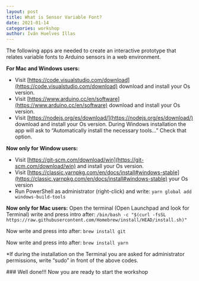 ```yaml
---
layout: post
title: What is Sensor Variable Font?
date: 2021-01-14
categories: workshop
author: Iván Huelves Illas
---
```

The following apps are needed to create an interactive prototype that relates variable fonts to Arduino sensors in a web environment.

**For Mac and Windows users:**
- Visit [https://code.visualstudio.com/download](https://code.visualstudio.com/download) download and install your Os version.
- Visit [https://www.arduino.cc/en/software](https://www.arduino.cc/en/software) download and install your Os version.
- Visit [https://nodejs.org/es/download/](https://nodejs.org/es/download/) download and install your Os version. During Windows installation the app will ask to “Automatically install the necessary tools…” Check that option.

**Now only for Window users:**
- Visit [https://git-scm.com/download/win](https://git-scm.com/download/win) and install your Os version.
- Visit [https://classic.yarnpkg.com/en/docs/install#windows-stable](https://classic.yarnpkg.com/en/docs/install#windows-stable) your Os version
- Run PowerShell as administrator (right-click) and write:
`yarn global add windows-build-tools`

**Now only for Mac users:**
Open the terminal (Open Launchpad and look for Terminal) write and press intro after:
`/bin/bash -c "$(curl -fsSL https://raw.githubusercontent.com/Homebrew/install/HEAD/install.sh)"`

Now write and press into after:
`brew install git`

Now write and press into after:
`brew install yarn`

*If during the installation on the Terminal you are asked for administrator permissions, write “sudo” in front of the above codes.

### Well done!!! Now you are ready to start the workshop
